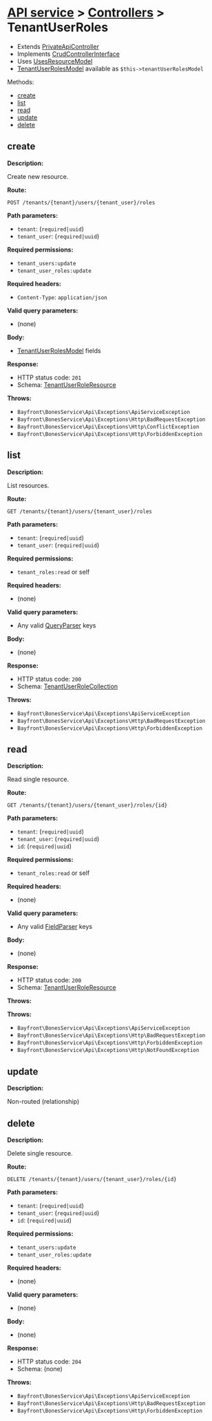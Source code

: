 # [API service](../README.md) > [Controllers](README.md) > TenantUserRoles

- Extends [PrivateApiController](privateapicontroller.md)
- Implements [CrudControllerInterface](crudcontrollerinterface.md)
- Uses [UsesResourceModel](../traits/usesresourcemodel.md)
- [TenantUserRolesModel](https://github.com/bayfrontmedia/bones-service-rbac/blob/master/docs/models/tenantuserroles.md) available as `$this->tenantUserRolesModel`

Methods:

- [create](#create)
- [list](#list)
- [read](#read)
- [update](#update)
- [delete](#delete)

## create

**Description:**

Create new resource.

**Route:**

`POST /tenants/{tenant}/users/{tenant_user}/roles`

**Path parameters:**

- `tenant`: (`required|uuid`)
- `tenant_user`: (`required|uuid`)

**Required permissions:**

- `tenant_users:update`
- `tenant_user_roles:update`

**Required headers:**

- `Content-Type`: `application/json`

**Valid query parameters:**

- (none)

**Body:**

- [TenantUserRolesModel](https://github.com/bayfrontmedia/bones-service-rbac/blob/master/docs/models/tenantuserroles.md) fields

**Response:**

- HTTP status code: `201`
- Schema: [TenantUserRoleResource](../schemas.md#tenantuserroleresource)

**Throws:**

- `Bayfront\BonesService\Api\Exceptions\ApiServiceException`
- `Bayfront\BonesService\Api\Exceptions\Http\BadRequestException`
- `Bayfront\BonesService\Api\Exceptions\Http\ConflictException`
- `Bayfront\BonesService\Api\Exceptions\Http\ForbiddenException`

## list

**Description:**

List resources.

**Route:**

`GET /tenants/{tenant}/users/{tenant_user}/roles`

**Path parameters:**

- `tenant`: (`required|uuid`)
- `tenant_user`: (`required|uuid`)

**Required permissions:**

- `tenant_roles:read` or self

**Required headers:**

- (none)

**Valid query parameters:**

- Any valid [QueryParser](https://github.com/bayfrontmedia/bones-service-orm/blob/master/docs/utilities/queryparser.md) keys

**Body:**

- (none)

**Response:**

- HTTP status code: `200`
- Schema: [TenantUserRoleCollection](../schemas.md#tenantuserrolecollection)

**Throws:**

- `Bayfront\BonesService\Api\Exceptions\ApiServiceException`
- `Bayfront\BonesService\Api\Exceptions\Http\BadRequestException`
- `Bayfront\BonesService\Api\Exceptions\Http\ForbiddenException`

## read

**Description:**

Read single resource.

**Route:**

`GET /tenants/{tenant}/users/{tenant_user}/roles/{id}`

**Path parameters:**

- `tenant`: (`required|uuid`)
- `tenant_user`: (`required|uuid`)
- `id`: (`required|uuid`)

**Required permissions:**

- `tenant_roles:read` or self

**Required headers:**

- (none)

**Valid query parameters:**

- Any valid [FieldParser](https://github.com/bayfrontmedia/bones-service-orm/blob/master/docs/utilities/fieldparser.md) keys

**Body:**

- (none)

**Response:**

- HTTP status code: `200`
- Schema: [TenantUserRoleResource](../schemas.md#tenantuserroleresource)

**Throws:**

**Throws:**

- `Bayfront\BonesService\Api\Exceptions\ApiServiceException`
- `Bayfront\BonesService\Api\Exceptions\Http\BadRequestException`
- `Bayfront\BonesService\Api\Exceptions\Http\ForbiddenException`
- `Bayfront\BonesService\Api\Exceptions\Http\NotFoundException`

## update

**Description:**

Non-routed (relationship)

## delete

**Description:**

Delete single resource.

**Route:**

`DELETE /tenants/{tenant}/users/{tenant_user}/roles/{id}`

**Path parameters:**

- `tenant`: (`required|uuid`)
- `tenant_user`: (`required|uuid`)
- `id`: (`required|uuid`)

**Required permissions:**

- `tenant_users:update`
- `tenant_user_roles:update`

**Required headers:**

- (none)

**Valid query parameters:**

- (none)

**Body:**

- (none)

**Response:**

- HTTP status code: `204`
- Schema: (none)

**Throws:**

- `Bayfront\BonesService\Api\Exceptions\ApiServiceException`
- `Bayfront\BonesService\Api\Exceptions\Http\BadRequestException`
- `Bayfront\BonesService\Api\Exceptions\Http\ForbiddenException`